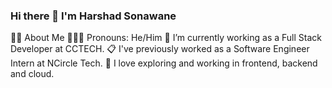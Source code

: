 ### Hi there 👋 I'm Harshad Sonawane

👩‍💻 About Me
👩🏻‍💻 Pronouns: He/Him
💼 I’m currently working as a Full Stack Developer at CCTECH.
📋 I've previously worked as a Software Engineer Intern at NCircle Tech.
🧭 I love exploring and working in frontend, backend and cloud.


